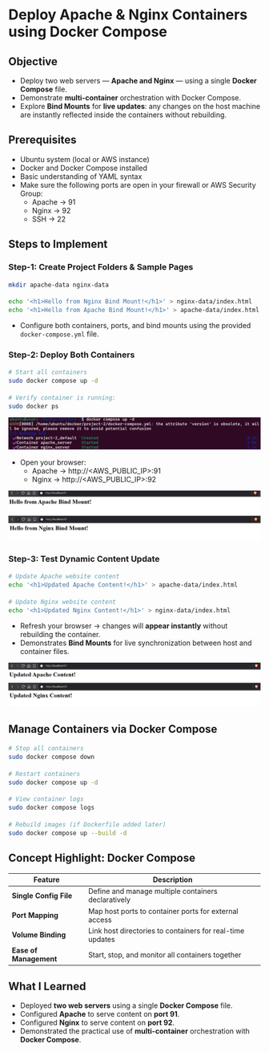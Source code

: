 # Deploy Apache & Nginx Containers using Docker Compose

## Objective
- Deploy two web servers — **Apache and Nginx** — using a single **Docker Compose** file.
- Demonstrate **multi-container** orchestration with Docker Compose.
- Explore **Bind Mounts** for **live updates**: any changes on the host machine are instantly reflected inside the containers without rebuilding.


## Prerequisites
- Ubuntu system (local or AWS instance)
- Docker and Docker Compose installed
- Basic understanding of YAML syntax
- Make sure the following ports are open in your firewall or AWS Security Group:
  - Apache → 91
  - Nginx → 92
  - SSH → 22


## Steps to Implement

### Step-1: Create Project Folders & Sample Pages
```sh
mkdir apache-data nginx-data

echo '<h1>Hello from Nginx Bind Mount!</h1>' > nginx-data/index.html
echo '<h1>Hello from Apache Bind Mount!</h1>' > apache-data/index.html
```

- Configure both containers, ports, and bind mounts using the provided `docker-compose.yml` file.


### Step-2: Deploy Both Containers
```sh
# Start all containers
sudo docker compose up -d

# Verify container is running:
sudo docker ps
```

![compose-file](/project-2/imgs/compose-file.png)

- Open your browser:
  - Apache → http://<AWS_PUBLIC_IP>:91
  - Nginx → http://<AWS_PUBLIC_IP>:92

![access-website](/project-2/imgs/access-website.png)


### Step-3: Test Dynamic Content Update
```sh
# Update Apache website content
echo '<h1>Updated Apache Content!</h1>' > apache-data/index.html

# Update Nginx website content
echo '<h1>Updated Nginx Content!</h1>' > nginx-data/index.html
```
- Refresh your browser → changes will **appear instantly** without rebuilding the container.
- Demonstrates **Bind Mounts** for live synchronization between host and container files.

![updated-content](/project-2/imgs/updated-content.png)

## Manage Containers via Docker Compose
```sh
# Stop all containers
sudo docker compose down

# Restart containers
sudo docker compose up -d

# View container logs
sudo docker compose logs

# Rebuild images (if Dockerfile added later)
sudo docker compose up --build -d
```


## Concept Highlight: Docker Compose
| Feature                | Description                                               |
| ---------------------- | --------------------------------------------------------- |
| **Single Config File** | Define and manage multiple containers declaratively       |
| **Port Mapping**       | Map host ports to container ports for external access     |
| **Volume Binding**     | Link host directories to containers for real-time updates |
| **Ease of Management** | Start, stop, and monitor all containers together          |


## What I Learned
- Deployed **two web servers** using a single **Docker Compose** file.
- Configured **Apache** to serve content on **port 91**.
- Configured **Nginx** to serve content on **port 92**.
- Demonstrated the practical use of **multi-container** orchestration with **Docker Compose**.
